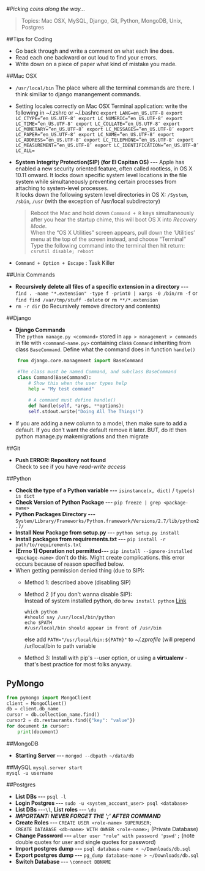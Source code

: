 
#_Picking coins along the way..._

> Topics: Mac OSX, MySQL, Django, Git, Python, MongoDB, Unix, Postgres

##Tips for Coding
- Go back through and write a comment on what each line does.
- Read each one backward or out loud to find your errors.
- Write down on a piece of paper what kind of mistake you made.

##Mac OSX
* `/usr/local/bin` The place where all the terminal commands are there. I think similiar to django manangement commands.
* Setting locales correctly on Mac OSX Terminal application: write the following in ~/.zshrc or ~/.bashrc `export LANG=en_US.UTF-8
export LC_CTYPE=”en_US.UTF-8″
export LC_NUMERIC=”en_US.UTF-8″
export LC_TIME=”en_US.UTF-8″
export LC_COLLATE=”en_US.UTF-8″
export LC_MONETARY=”en_US.UTF-8″
export LC_MESSAGES=”en_US.UTF-8″
export LC_PAPER=”en_US.UTF-8″
export LC_NAME=”en_US.UTF-8″
export LC_ADDRESS=”en_US.UTF-8″
export LC_TELEPHONE=”en_US.UTF-8″
export LC_MEASUREMENT=”en_US.UTF-8″
export LC_IDENTIFICATION=”en_US.UTF-8″
LC_ALL=`
* **System Integrity Protection(SIP) (for El Capitan OS) ---** Apple has enabled a new security oriented feature, often called rootless, in OS X 10.11 onward. It locks down specific system level locations in the file system while simultaneously preventing certain processes from attaching to system-level processes. <br>It locks down the following system level directories in OS X: `/System`, `/sbin`, `/usr` (with the exception of /usr/local subdirectory)

	> Reboot the Mac and hold down `Command + R` keys simultaneously after you hear the startup chime, this will boot OS X into _Recovery Mode_. <br>
When the “OS X Utilities” screen appears, pull down the ‘Utilities’ menu at the top of the screen instead, and choose “Terminal”<br> Type the following command into the terminal then hit return: `csrutil disable; reboot`<br>

* `Command + Option + Escape` : Task Killer


##Unix Commands
* **Recursively delete all files of a specific extension in a directory ---**
`find . -name "*.extension" -type f -print0 | xargs -0 /bin/rm -f` or<br>
`find find /var/tmp/stuff -delete` or 
`rm **/*.extension`
* `rm -r dir` (to Recursively remove directory and contents)

##Django
* **Django Commands** <br>
The ```python manage.py <command>``` stored in `app > management > commands` in file with `<command-name.py>` containing class `Command` inheriting from class `BaseCommand`. Define what the command does in function `handle()`

```Python
    from django.core.management import BaseCommand

    #The class must be named Command, and subclass BaseCommand
    class Command(BaseCommand):
	    # Show this when the user types help
	    help = "My test command"
	
	    # A command must define handle()
	    def handle(self, *args, **options):
	    self.stdout.write("Doing All The Things!")
```

* If you are adding a new column to a model, then make sure to add a default. If you don’t want the default remove it later. BUT, do it! then python manage.py makemigrations and then migrate

##Git
* **Push ERROR: Repository not found** <br>
Check to see if you have *read-write access*

##Python
* **Check the type of a Python variable ---** 
`isinstance(x, dict)` /
`type(s) is dict`
* **Check Version of Python Package ---**
`pip freeze | grep <package-name>`
* **Python Packages Directory ---** `System/Library/Frameworks/Python.framework/Versions/2.7/lib/python2.7/`
* **Install New Package from setup.py ---** `python setup.py install`
* **Install packages from requirements.txt ---** `pip install -r path/to/requirements.txt`
* **[Errno 1] Operation not permitted---** `pip install --ignore-installed <package-name>` don't do this. Might create complications. this error occurs because of reason specified below.
* When getting permission denied thing (due to SIP):
	* Method 1: described above (disabling SIP)
	* Method 2 (if you don't wanna disable SIP): <br>
		Instead of system installed python, do `brew install python`
		[Link](https://joernhees.de/blog/2014/02/25/scientific-python-on-mac-os-x-10-9-with-homebrew/)	
		
		```
		which python 
		#should say /usr/local/bin/python
		echo $PATH 
		#/usr/local/bin should appear in front of /usr/bin
		```
		
		else add `PATH="/usr/local/bin:${PATH}"` to _~/.zprofile_
(will prepend /ur/local/bin to path variable

	* Method 3: Install with pip's --user option, or using a **virtualenv** - that's best practice for most folks anyway.

## PyMongo

```Python
from pymongo import MongoClient
client = MongoClient()
db = client.db_name
cursor = db.collection_name.find()
cursor2 = db.restaurants.find({"key": "value"})
for document in cursor:
    print(document)
```

##MongoDB
* **Starting Server ---** `mongod --dbpath ~/data/db` 

##MySQL
`mysql.server start` <br>
`mysql -u username`
 
##Postgres

* **List DBs ---** `psql -l`
* **Login Postgres ---** `sudo -u <system_account_user> psql <database>`
* **List DBs ---**`\l`, **List roles ---** `\du`
* **_IMPORTANT: NEVER FORGET THE ';' AFTER COMMAND_**
* **Create Roles ---** `CREATE USER <role-name> SUPERUSER;` <br> `CREATE DATABASE <db-name> WITH OWNER <role-name>;` (Private Database)
* **Change Password ---** `alter user "role" with password 'pswd';` (note double quotes for user and single quotes for password)
* **Import postgres dump ---** `psql database-name < ~/Downloads/db.sql`
* **Export postgres dump ---** `pg_dump database-name > ~/Downloads/db.sql`
* **Switch Database ---** `\connect DBNAME`

